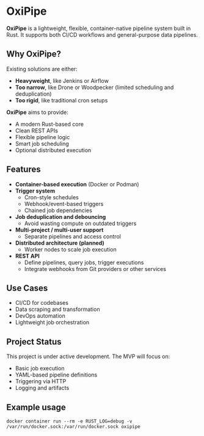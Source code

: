 # OxiPipe

**OxiPipe** is a lightweight, flexible, container-native pipeline system built in Rust. It supports both CI/CD workflows and general-purpose data pipelines.

## Why OxiPipe?

Existing solutions are either:

- **Heavyweight**, like Jenkins or Airflow
- **Too narrow**, like Drone or Woodpecker (limited scheduling and deduplication)
- **Too rigid**, like traditional cron setups

**OxiPipe** aims to provide:

- A modern Rust-based core
- Clean REST APIs
- Flexible pipeline logic
- Smart job scheduling
- Optional distributed execution

## Features

- **Container-based execution** (Docker or Podman)
- **Trigger system**
  - Cron-style schedules
  - Webhook/event-based triggers
  - Chained job dependencies
- **Job deduplication and debouncing**
  - Avoid wasting compute on outdated triggers
- **Multi-project / multi-user support**
  - Separate pipelines and access control
- **Distributed architecture (planned)**
  - Worker nodes to scale job execution
- **REST API**
  - Define pipelines, query jobs, trigger executions
  - Integrate webhooks from Git providers or other services

## Use Cases

- CI/CD for codebases
- Data scraping and transformation
- DevOps automation
- Lightweight job orchestration

## Project Status

This project is under active development. The MVP will focus on:
- Basic job execution
- YAML-based pipeline definitions
- Triggering via HTTP
- Logging and artifacts


## Example usage

```
docker container run --rm -e RUST_LOG=debug -v /var/run/docker.sock:/var/run/docker.sock oxipipe
```
